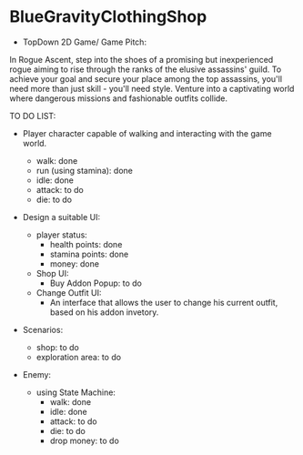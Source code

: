 # BlueGravityClothingShop

- TopDown 2D Game/ Game Pitch:
	
In Rogue Ascent, step into the shoes of a promising but inexperienced rogue aiming to rise through the ranks of the elusive assassins' guild. To achieve your goal and secure your place among the top assassins, you'll need more than just skill - you'll need style. Venture into a captivating world where dangerous missions and fashionable outfits collide.

TO DO LIST:

- Player character capable of walking and interacting with the game world.
	- walk: done
	- run (using stamina): done
	- idle: done
	- attack: to do
	- die: to do

- Design a suitable UI:
	- player status: 
		- health points: done
		- stamina points: done
		- money: done
	- Shop UI:
		- Buy Addon Popup: to do
	- Change Outfit UI:
		- An interface that allows the user to change his current outfit, based on his addon invetory.


- Scenarios:
	- shop: to do
	- exploration area: to do

- Enemy:
	- using State Machine:
		- walk: done
		- idle: done
		- attack: to do
		- die: to do
		- drop money: to do